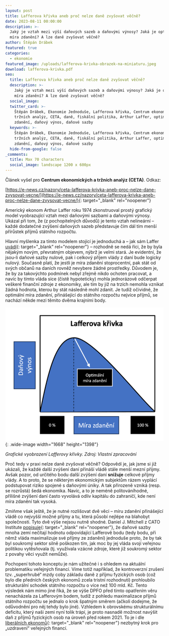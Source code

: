 ```yaml
---
layout: post
title: Lafferova křivka aneb proč nelze daně zvyšovat věčně?
date: 2023-08-11 00:00:00
description: >-
  Jaký je vztah mezi výší daňových sazeb a daňovými výnosy? Jaká je optimální
  míra zdanění? A lze daně zvyšovat věčně? 
author: Štěpán Drábek
featured: true
categories:
  - ekonomie
featured_image: /uploads/lafferova-krivka-obrazek-na-miniaturu.jpeg
download: lafferova-krivka.pdf
seo:
  title: Lafferova křivka aneb proč nelze daně zvyšovat věčně?
  description: >-
    Jaký je vztah mezi výší daňových sazeb a daňovými výnosy? Jaká je optimální
    míra zdanění? A lze daně zvyšovat věčně? 
  social_image:
  twitter_card: >-
    Štěpán Drábek, Ekonomie Jednoduše, Lafferova křivka, Centrum ekonomických a
    tržních analýz, CETA, daně, fiskální politika, Arthur Laffer, optimální míra
    zdanění, daňový výnos, daňové sazby
  keywords: >-
    Štěpán Drábek, Ekonomie Jednoduše, Lafferova křivka, Centrum ekonomických a
    tržních analýz, CETA, daně, fiskální politika, Arthur Laffer, optimální míra
    zdanění, daňový výnos, daňové sazby
  hide-from-google: false
_comments:
  title: Max 70 characters
  social_image: landscape 1200 x 600px
---
```

Článek vyšel pro&nbsp;**Centrum ekonomických a tržních analýz (CETA)**. Odkaz:

[https://e-news.cz/nazory/ceta-lafferova-krivka-aneb-proc-nelze-dane-zvysovat-vecne/](https://e-news.cz/nazory/ceta-lafferova-krivka-aneb-proc-nelze-dane-zvysovat-vecne/){: target="_blank" rel="noopener"}

Americký ekonom Arthur Laffer roku 1974 zkonstruoval prostý grafický model vyobrazující vztah mezi daňovými sazbami a daňovými výnosy. Ukázal při tom, že (z pochopitelných důvodů) je tento vztah nelineární – každé dodatečné zvýšení daňových sazeb představuje čím dál tím menší přírůstek příjmů státního rozpočtu.

Hlavní myšlenka za tímto modelem stojící je jednoduchá a – jak sám Laffer [uvádí](https://www.youtube.com/watch?v=FCk2-QVqCck){: target="_blank" rel="noopener"} – rozhodně se nedá říci, že by byla nějakým novým, převratným objevem, nýbrž je velmi stará. Je evidentní, že jsou-li daňové sazby nulové, pak i celkový příjem vlády z daní bude logicky nulový. Současně platí, že jestli je míra zdanění stoprocentní, pak stát od svých občanů na daních rovněž nevybere žádné prostředky. Důvodem je, že by za takovýchto podmínek nebyl zřejmě nikdo ochoten pracovat, a navíc by tímto vláda sice (čistě hypoteticky) mohla jednorázově odčerpat veškeré finanční zdroje z ekonomiky, ale tím by již na trzích nemohla vznikat žádná hodnota, kterou by stát následně mohl zdanit. Je tudíž očividné, že optimální míra zdanění, přinášející do státního rozpočtu nejvíce příjmů, se nachází někde mezi těmito dvěma krajními body.

![](/uploads/lafferova-krivka.png){: .wide-image width="1668" height="1398"}

*Grafické vyobrazení Lafferovy křivky. Zdroj: Vlastní zpracování*

Proč tedy v praxi nelze daně zvyšovat věčně? Odpovědí je, jak jsme si již ukázali, že každé další zvýšení daní přináší vládě stále menší mezní příjmy. Avšak pozor, od určitého bodu další zvýšení daní **snižuje** celkové příjmy vlády. A to proto, že se některým ekonomickým subjektům rázem vyplácí podstupovat riziko spojené s daňovými úniky. A tak přirozeně vzniká (resp. se rozrůstá) šedá ekonomika. Navíc, a to je neméně politováníhodné, přílišné zvýšení daní často vyvolává odliv kapitálu do zahraničí, kde není míra zdanění tak vysoká.

Zmiňme však ještě, že je nutné rozlišovat dvě věci – míru zdanění přinášející vládě co nejvyšší možné příjmy a tu, která působí nejlépe na blahobyt společnosti. Tyto dvě výše nejsou nutně shodné. Daniel J. Mitchell z CATO Institute [popisuje](https://www.cato.org/blog/laffer-curve-shows-tax-increases-are-very-bad-idea-even-they-generate-more-tax-revenue){: target="_blank" rel="noopener"}, že daňové sazby mnoha zemí nečítají hodnotu odpovídající Lafferově bodu (tedy bodu, při němž vláda maximalizuje své příjmy ze zdanění) jednoduše proto, že by tak byl soukromý sektor silně poškozen tím, jak moc by jej vláda svojí veřejnou politikou vytěsňovala (tj. využívala vzácné zdroje, které již soukromý sektor z povahy věci využít nemůže).

Pochopení tohoto konceptu je nám užitečné i s ohledem na aktuální problematiku veřejných financí. Víme totiž například, že kontroverzní zrušení tzv. „superhrubé“ mzdy coby základu daně z příjmu fyzických osob (což bylo dle předních českých ekonomů zcela tristní rozhodnutí) prohloubilo strukturální schodek státního rozpočtu o více než 100 mld. Kč. Tento výsledek nám mimo jiné říká, že se výše DPFO před tímto opatřením věru nenacházela za Lafferovým bodem, tudíž z pohledu maximalizace příjmů státního rozpočtu se jednalo o krok špatným směrem (ačkoli dodejme, že odůvodnění pro něj tehdy bylo jiné). Vzhledem k obrovskému strukturálnímu deficitu, který naši zemi nyní tolik trápí, je proto nasnadě možnost navýšit daň z příjmů fyzických osob na úroveň před rokem 2021. To je i dle [liberálních ekonomů](https://plus.rozhlas.cz/lecba-statnich-financi-novy-zakon-o-danich-z-prijmu-a-pryc-s-nostalgii-vuci-8974272){: target="_blank" rel="noopener"} nezbytný krok pro „uzdravení“ veřejných financí.